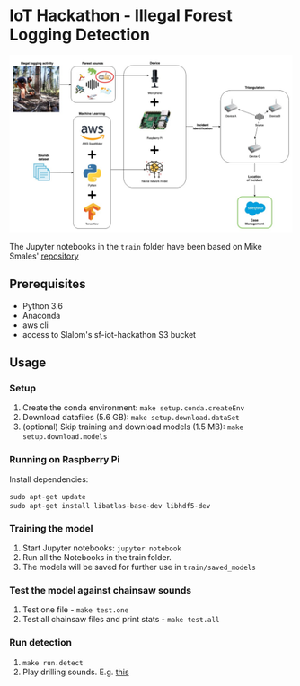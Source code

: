 # IoT Hackathon - Illegal Forest Logging Detection

![](diagram.jpg)

The Jupyter notebooks in the `train` folder have been based on Mike Smales' [repository](https://github.com/mikesmales/Udacity-ML-Capstone)


## Prerequisites

- Python 3.6
- Anaconda
- aws cli
- access to Slalom's sf-iot-hackathon S3 bucket


## Usage

### Setup

1. Create the conda environment: `make setup.conda.createEnv`
2. Download datafiles (5.6 GB): `make setup.download.dataSet`
3. (optional) Skip training and download models (1.5 MB): `make setup.download.models`

### Running on Raspberry Pi

Install dependencies:

```
sudo apt-get update
sudo apt-get install libatlas-base-dev libhdf5-dev
```

### Training the model

1. Start Jupyter notebooks: `jupyter notebook`
2. Run all the Notebooks in the train folder.
3. The models will be saved for further use in `train/saved_models`

### Test the model against chainsaw sounds

1. Test one file - `make test.one`
2. Test all chainsaw files and print stats - `make test.all`

### Run detection
1. `make run.detect`
2. Play drilling sounds. E.g. [this](https://youtu.be/gumMKccCS7U?t=150)
